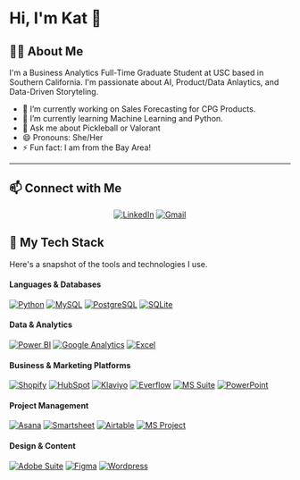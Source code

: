 # Hi, I'm Kat 👋

👨‍💻 About Me
-- 
I'm a Business Analytics Full-Time Graduate Student at USC based in Southern California. I'm passionate about AI, Product/Data Anlaytics, and Data-Driven Storyteling.

- 🔭 I’m currently working on Sales Forecasting for CPG Products.
- 🌱 I’m currently learning Machine Learning and Python.
- 💬 Ask me about Pickleball or Valorant
- 😄 Pronouns: She/Her
- ⚡ Fun fact: I am from the Bay Area!

---

## 📫 Connect with Me

<p align="center">
  <a href="https://www.linkedin.com/in/lekathlyn/" target="_blank"><img src="https://img.shields.io/badge/linkedin-%230077B5.svg?style=for-the-badge&logo=linkedin&logoColor=white" alt="LinkedIn"></a>
  <a href="mailto:[lekathlyn05@gmail.com]"><img src="https://img.shields.io/badge/gmail-%23D14836.svg?style=for-the-badge&logo=gmail&logoColor=white" alt="Gmail"></a>
</p>

## 🚀 My Tech Stack

Here's a snapshot of the tools and technologies I use.

#### Languages & Databases
<p align="left">
  <a href="https://www.python.org" target="_blank" rel="noreferrer"><img src="https://img.shields.io/badge/python-3670A0?style=for-the-badge&logo=python&logoColor=ffdd54" alt="Python"></a>
  <a href="https://www.mysql.com/" target="_blank" rel="noreferrer"><img src="https://img.shields.io/badge/mysql-%2300f.svg?style=for-the-badge&logo=mysql&logoColor=white" alt="MySQL"></a>
  <a href="https://www.postgresql.org" target="_blank" rel="noreferrer"><img src="https://img.shields.io/badge/postgres-%23316192.svg?style=for-the-badge&logo=postgresql&logoColor=white" alt="PostgreSQL"></a>
  <a href="https://www.sqlite.org/" target="_blank" rel="noreferrer"><img src="https://img.shields.io/badge/sqlite-%2307405e.svg?style=for-the-badge&logo=sqlite&logoColor=white" alt="SQLite"></a>
</p>

#### Data & Analytics
<p align="left">
  <a href="https://powerbi.microsoft.com/en-us/" target="_blank" rel="noreferrer"><img src="https://img.shields.io/badge/Power_BI-F2C811?style=for-the-badge&logo=powerbi&logoColor=black" alt="Power BI"></a>
  <a href="https://analytics.google.com/" target="_blank" rel="noreferrer"><img src="https://img.shields.io/badge/Google_Analytics-E37400?style=for-the-badge&logo=google-analytics&logoColor=white" alt="Google Analytics"></a>
  <a href="https://www.microsoft.com/en-us/microsoft-365/excel" target="_blank" rel="noreferrer"><img src="https://img.shields.io/badge/Excel-217346?style=for-the-badge&logo=microsoft-excel&logoColor=white" alt="Excel"></a>
</p>

#### Business & Marketing Platforms
<p align="left">
  <a href="https://www.shopify.com/" target="_blank" rel="noreferrer"><img src="https://img.shields.io/badge/Shopify-7AB55C?style=for-the-badge&logo=shopify&logoColor=white" alt="Shopify"></a>
  <a href="https://www.hubspot.com/" target="_blank" rel="noreferrer"><img src="https://img.shields.io/badge/HubSpot-FF7A59?style=for-the-badge&logo=hubspot&logoColor=white" alt="HubSpot"></a>
  <a href="https://www.klaviyo.com/" target="_blank" rel="noreferrer"><img src="https://img.shields.io/badge/Klaviyo-24445B?style=for-the-badge&logo=klaviyo&logoColor=white" alt="Klaviyo"></a>
  <a href="https://everflow.io/" target="_blank" rel="noreferrer"><img src="https://img.shields.io/badge/Everflow-3A2D7D?style=for-the-badge" alt="Everflow"></a>
  <a href="https://www.microsoft.com/en-us/microsoft-365" target="_blank" rel="noreferrer"><img src="https://img.shields.io/badge/Microsoft_Office-D83B01?style=for-the-badge&logo=microsoft-office&logoColor=white" alt="MS Suite"></a>
  <a href="https://www.microsoft.com/en-us/power-platform/products/power-point" target="_blank" rel="noreferrer"><img src="https://img.shields.io/badge/PowerPoint-B7472A?style=for-the-badge&logo=microsoft-powerpoint&logoColor=white" alt="PowerPoint"></a>
</p>

#### Project Management
<p align="left">
  <a href="https://asana.com/" target="_blank" rel="noreferrer"><img src="https://img.shields.io/badge/Asana-F06A6A?style=for-the-badge&logo=asana&logoColor=white" alt="Asana"></a>
  <a href="https://www.smartsheet.com/" target="_blank" rel="noreferrer"><img src="https://img.shields.io/badge/Smartsheet-2765C3?style=for-the-badge&logo=smartsheet&logoColor=white" alt="Smartsheet"></a>
  <a href="https://www.airtable.com/" target="_blank" rel="noreferrer"><img src="https://img.shields.io/badge/Airtable-FBCB3A?style=for-the-badge&logo=airtable&logoColor=black" alt="Airtable"></a>
  <a href="https://www.microsoft.com/en-us/microsoft-365/project/project-management-software" target="_blank" rel="noreferrer"><img src="https://img.shields.io/badge/MS_Project-217346?style=for-the-badge&logo=microsoft-project&logoColor=white" alt="MS Project"></a>
</p>

#### Design & Content
<p align="left">
  <a href="https://www.adobe.com/creativecloud.html" target="_blank" rel="noreferrer"><img src="https://img.shields.io/badge/Adobe_Suite-FF0000?style=for-the-badge&logo=adobe-creative-cloud&logoColor=white" alt="Adobe Suite"></a>
  <a href="https://www.figma.com/" target="_blank" rel="noreferrer"><img src="https://img.shields.io/badge/figma-%23F24E1E.svg?style=for-the-badge&logo=figma&logoColor=white" alt="Figma"></a>
  <a href="https://wordpress.org/" target="_blank" rel="noreferrer"><img src="https://img.shields.io/badge/Wordpress-21759B?style=for-the-badge&logo=wordpress&logoColor=white" alt="Wordpress"></a>
</p>
